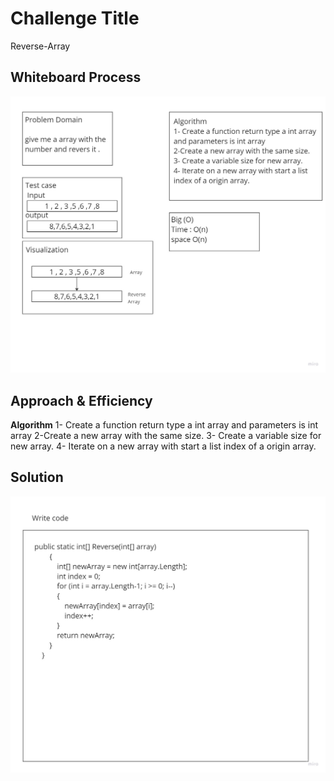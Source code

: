 # Challenge Title
Reverse-Array

## Whiteboard Process
![Whitebord](White-bord-Algo.jpg)

## Approach & Efficiency
**Algorithm**
1- Create a function return type a int array and parameters is int array
2-Create a new array with the same size.
3- Create a variable size for new array.
4- Iterate on a new array with start a list index of a origin array.
## Solution
![Whitebord](White-bord-Code.jpg)
